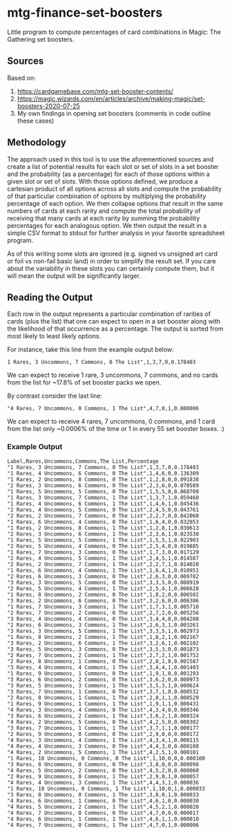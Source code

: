 # mtg-finance-set-boosters
Little program to compute percentages of card combinations in Magic: The Gathering set boosters.

## Sources
Based on:
1. https://cardgamebase.com/mtg-set-booster-contents/
1. https://magic.wizards.com/en/articles/archive/making-magic/set-boosters-2020-07-25
1. My own findings in opening set boosters (comments in code outline these cases)

## Methodology

The approach used in this tool is to use the aforementioned sources and create a list of potential results for each slot
or set of slots in a set booster and the probability (as a percentage) for each of those options within a given slot or
set of slots. With those options defined, we produce a cartesian product of all options across all slots and compute the
probability of that particular combination of options by multiplying the probability percentage of each option. We then
collapse options that result in the same numbers of cards at each rarity and compute the total probability of receiving
that many cards at each rarity by summing the probability percentages for each analogous option. We then output the
result in a simple CSV format to stdout for further analysis in your favorite spreadsheet program.

As of this writing some slots are ignored (e.g. signed vs unsigned art card or foil vs non-fail basic land) in order to
simplify the result set. If you care about the variability in these slots you can certainly compute them, but it will
mean the output will be significantly larger.

## Reading the Output

Each row in the output represents a particular combination of rarities of cards (plus the list) that one can expect to
open in a set booster along with the likelihood of that occurrence as a percentage. The output is sorted from most
likely to least likely options.

For instance, take this line from the example output below:

`1 Rares, 3 Uncommons, 7 Commons, 0 The List",1,3,7,0,0.178403`

We can expect to receive 1 rare, 3 uncommons, 7 commons, and no cards from the list for ~17.8% of set booster packs we open.

By contrast consider the last line:

`"4 Rares, 7 Uncommons, 0 Commons, 1 The List",4,7,0,1,0.000006`

We can expect to receive 4 rares, 7 uncommons, 0 commons, and 1 card from the list only ~0.0006% of the time or 1 in
every 55 set booster boxes. :)

### Example Output
```
Label,Rares,Uncommons,Commons,The List,Percentage
"1 Rares, 3 Uncommons, 7 Commons, 0 The List",1,3,7,0,0.178403
"1 Rares, 4 Uncommons, 6 Commons, 0 The List",1,4,6,0,0.136309
"1 Rares, 2 Uncommons, 8 Commons, 0 The List",1,2,8,0,0.091838
"2 Rares, 3 Uncommons, 6 Commons, 0 The List",2,3,6,0,0.070589
"1 Rares, 5 Uncommons, 5 Commons, 0 The List",1,5,5,0,0.068709
"1 Rares, 3 Uncommons, 7 Commons, 1 The List",1,3,7,1,0.059468
"1 Rares, 4 Uncommons, 6 Commons, 1 The List",1,4,6,1,0.045436
"2 Rares, 4 Uncommons, 5 Commons, 0 The List",2,4,5,0,0.043761
"2 Rares, 2 Uncommons, 7 Commons, 0 The List",2,2,7,0,0.042060
"1 Rares, 6 Uncommons, 4 Commons, 0 The List",1,6,4,0,0.032853
"1 Rares, 2 Uncommons, 8 Commons, 1 The List",1,2,8,1,0.030613
"2 Rares, 3 Uncommons, 6 Commons, 1 The List",2,3,6,1,0.023530
"1 Rares, 5 Uncommons, 5 Commons, 1 The List",1,5,5,1,0.022903
"2 Rares, 5 Uncommons, 4 Commons, 0 The List",2,5,4,0,0.019885
"1 Rares, 7 Uncommons, 3 Commons, 0 The List",1,7,3,0,0.017129
"2 Rares, 4 Uncommons, 5 Commons, 1 The List",2,4,5,1,0.014587
"2 Rares, 2 Uncommons, 7 Commons, 1 The List",2,2,7,1,0.014020
"1 Rares, 6 Uncommons, 4 Commons, 1 The List",1,6,4,1,0.010951
"2 Rares, 6 Uncommons, 3 Commons, 0 The List",2,6,3,0,0.009782
"3 Rares, 3 Uncommons, 5 Commons, 0 The List",3,3,5,0,0.008919
"2 Rares, 5 Uncommons, 4 Commons, 1 The List",2,5,4,1,0.006628
"1 Rares, 8 Uncommons, 2 Commons, 0 The List",1,8,2,0,0.006502
"3 Rares, 2 Uncommons, 6 Commons, 0 The List",3,2,6,0,0.006306
"1 Rares, 7 Uncommons, 3 Commons, 1 The List",1,7,3,1,0.005710
"2 Rares, 7 Uncommons, 2 Commons, 0 The List",2,7,2,0,0.005256
"3 Rares, 4 Uncommons, 4 Commons, 0 The List",3,4,4,0,0.004208
"2 Rares, 6 Uncommons, 3 Commons, 1 The List",2,6,3,1,0.003261
"3 Rares, 3 Uncommons, 5 Commons, 1 The List",3,3,5,1,0.002973
"1 Rares, 8 Uncommons, 2 Commons, 1 The List",1,8,2,1,0.002167
"3 Rares, 2 Uncommons, 6 Commons, 1 The List",3,2,6,1,0.002102
"3 Rares, 5 Uncommons, 3 Commons, 0 The List",3,5,3,0,0.001873
"2 Rares, 7 Uncommons, 2 Commons, 1 The List",2,7,2,1,0.001752
"2 Rares, 8 Uncommons, 1 Commons, 0 The List",2,8,1,0,0.001587
"3 Rares, 4 Uncommons, 4 Commons, 1 The List",3,4,4,1,0.001403
"1 Rares, 9 Uncommons, 1 Commons, 0 The List",1,9,1,0,0.001293
"3 Rares, 6 Uncommons, 2 Commons, 0 The List",3,6,2,0,0.000973
"3 Rares, 5 Uncommons, 3 Commons, 1 The List",3,5,3,1,0.000624
"3 Rares, 7 Uncommons, 1 Commons, 0 The List",3,7,1,0,0.000532
"2 Rares, 8 Uncommons, 1 Commons, 1 The List",2,8,1,1,0.000529
"1 Rares, 9 Uncommons, 1 Commons, 1 The List",1,9,1,1,0.000431
"4 Rares, 3 Uncommons, 4 Commons, 0 The List",4,3,4,0,0.000346
"3 Rares, 6 Uncommons, 2 Commons, 1 The List",3,6,2,1,0.000324
"4 Rares, 2 Uncommons, 5 Commons, 0 The List",4,2,5,0,0.000302
"3 Rares, 7 Uncommons, 1 Commons, 1 The List",3,7,1,1,0.000177
"2 Rares, 9 Uncommons, 0 Commons, 0 The List",2,9,0,0,0.000172
"4 Rares, 3 Uncommons, 4 Commons, 1 The List",4,3,4,1,0.000115
"4 Rares, 4 Uncommons, 3 Commons, 0 The List",4,4,3,0,0.000108
"4 Rares, 2 Uncommons, 5 Commons, 1 The List",4,2,5,1,0.000101
"1 Rares, 10 Uncommons, 0 Commons, 0 The List",1,10,0,0,0.000100
"3 Rares, 8 Uncommons, 0 Commons, 0 The List",3,8,0,0,0.000098
"4 Rares, 5 Uncommons, 2 Commons, 0 The List",4,5,2,0,0.000060
"2 Rares, 9 Uncommons, 0 Commons, 1 The List",2,9,0,1,0.000057
"4 Rares, 4 Uncommons, 3 Commons, 1 The List",4,4,3,1,0.000036
"1 Rares, 10 Uncommons, 0 Commons, 1 The List",1,10,0,1,0.000033
"3 Rares, 8 Uncommons, 0 Commons, 1 The List",3,8,0,1,0.000033
"4 Rares, 6 Uncommons, 1 Commons, 0 The List",4,6,1,0,0.000030
"4 Rares, 5 Uncommons, 2 Commons, 1 The List",4,5,2,1,0.000020
"4 Rares, 7 Uncommons, 0 Commons, 0 The List",4,7,0,0,0.000017
"4 Rares, 6 Uncommons, 1 Commons, 1 The List",4,6,1,1,0.000010
"4 Rares, 7 Uncommons, 0 Commons, 1 The List",4,7,0,1,0.000006
```
